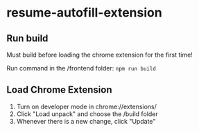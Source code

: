 # resume-autofill-extension

## Run build
Must build before loading the chrome extension for the first time!

Run command in the /frontend folder: `npm run build`

## Load Chrome Extension 
1. Turn on developer mode in chrome://extensions/
2. Click "Load unpack" and choose the /build folder
3. Whenever there is a new change, click "Update"
